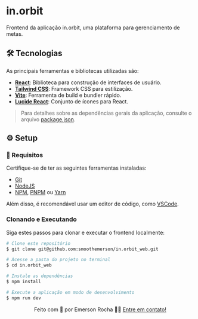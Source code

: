 # in.orbit

Frontend da aplicação in.orbit, uma plataforma para gerenciamento de metas.

## 🛠 Tecnologias

As principais ferramentas e bibliotecas utilizadas são:

- **[React](https://reactjs.org/)**: Biblioteca para construção de interfaces de usuário.
- **[Tailwind CSS](https://tailwindcss.com/)**: Framework CSS para estilização.
- **[Vite](https://vitejs.dev/)**: Ferramenta de build e bundler rápido.
- **[Lucide React](https://lucide.dev/)**: Conjunto de ícones para React.

> Para detalhes sobre as dependências gerais da aplicação, consulte o arquivo [package.json](./package.json).

## ⚙ Setup

### 📝 Requisitos

Certifique-se de ter as seguintes ferramentas instaladas:

- [Git](https://git-scm.com)
- [NodeJS](https://nodejs.org/en/)
- [NPM](https://www.npmjs.com/), [PNPM](https://pnpm.io/pt/) ou [Yarn](https://yarnpkg.com/)

Além disso, é recomendável usar um editor de código, como [VSCode](https://code.visualstudio.com/).

### Clonando e Executando

Siga estes passos para clonar e executar o frontend localmente:

```bash
# Clone este repositório
$ git clone git@github.com:smoothemerson/in.orbit_web.git

# Acesse a pasta do projeto no terminal
$ cd in.orbit_web

# Instale as dependências
$ npm install

# Execute a aplicação em modo de desenvolvimento
$ npm run dev
```

<p align="center">
  Feito com 💜 por Emerson Rocha 👋🏽 <a href="https://www.linkedin.com/in/smthemerson/" target="_blank">Entre em contato!</a>  
</p>